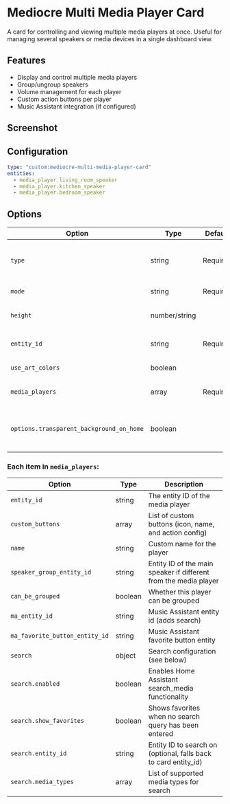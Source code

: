 # Mediocre Multi Media Player Card

A card for controlling and viewing multiple media players at once. Useful for managing several speakers or media devices in a single dashboard view.

## Features
- Display and control multiple media players
- Group/ungroup speakers
- Volume management for each player
- Custom action buttons per player
- Music Assistant integration (if configured)

## Screenshot
<!-- Add screenshot here when available -->

## Configuration
```yaml
type: "custom:mediocre-multi-media-player-card"
entities:
  - media_player.living_room_speaker
  - media_player.kitchen_speaker
  - media_player.bedroom_speaker
```


## Options
| Option                             | Type                | Default  | Description                                                                                             |
|-------------------------------------|---------------------|----------|---------------------------------------------------------------------------------------------------------|
| `type`                             | string              | Required | Lovelace card type (should be `"custom:mediocre-multi-media-player-card"`)                              |
| `mode`                             | string              | Required | Display mode: `card` or `panel`                                                                         |
| `height`                           | number/string       |          | Height of the card (px or any CSS unit)                                                                 |
| `entity_id`                        | string              | Required | Entity id of the initially selected media player                                                         |
| `use_art_colors`                   | boolean             |          | Use artwork colors for the card                                                                         |
| `media_players`                    | array               | Required | List of media player configs (see below)                                                                |
| `options.transparent_background_on_home` | boolean        |          | Makes the background transparent when showing the massive player                                         |


### Each item in `media_players`:

| Option                        | Type          | Description                                                                                   |
|-------------------------------|---------------|-----------------------------------------------------------------------------------------------|
| `entity_id`                   | string        | The entity ID of the media player                                                             |
| `custom_buttons`              | array         | List of custom buttons (icon, name, and action config)                                        |
| `name`                        | string   | Custom name for the player                                                                    |
| `speaker_group_entity_id`     | string   | Entity ID of the main speaker if different from the media player                              |
| `can_be_grouped`              | boolean  | Whether this player can be grouped                                                            |
| `ma_entity_id`                | string   | Music Assistant entity id (adds search)                                                       |
| `ma_favorite_button_entity_id`| string   | Music Assistant favorite button entity                                                        |
| `search`                      | object        | Search configuration (see below)                                                              |
| `search.enabled`              | boolean  | Enables Home Assistant search_media functionality                                             |
| `search.show_favorites`       | boolean  | Shows favorites when no search query has been entered                                         |
| `search.entity_id`            | string   | Entity ID to search on (optional, falls back to card entity_id)                               |
| `search.media_types`          | array         | List of supported media types for search                                                      |
